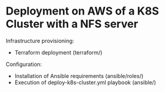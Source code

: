 # Deployment on AWS of a K8S Cluster with a NFS server

Infrastructure provisioning:
- Terraform deployment (terraform/)

Configuration:
- Installation of Ansible requirements (ansible/roles/)
- Execution of deploy-k8s-cluster.yml playbook (ansible/)